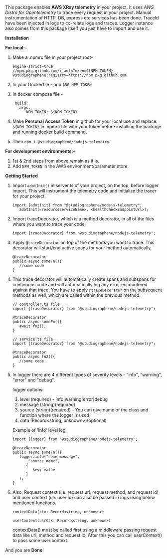 This package enables **AWS XRay telemetry** in your project.
It uses *AWS Distro for Opentelemetry* to trace every request in your project.
Manual instrumentation of HTTP, DB, express etc services has been done.
TraceId have been injected in logs to co-relate logs and traces.
Logger instance also comes from this package itself you just have to import and use it.


**Installation**

**For local:-**
   1. Make a .npmrc file in your project root- 
      ```
      engine-strict=true
      //npm.pkg.github.com/:_authToken=${NPM_TOKEN}
      @studiographene:registry=https://npm.pkg.github.com

      ```
   2. In your Dockerfile - add `ARG NPM_TOKEN` 

   3. In docker compose file - 
      ```
	   build:
         args:
            NPM_TOKEN: ${NPM_TOKEN}

      ```
   4. Make **Personal Access Token** in github for your local use and replace `${NPM_TOKEN}` in .npmrc file with your token before installing the package and running docker build command.
   5. Then `npm i @studiographene/nodejs-telemetry`.

**For development environments:-**

   1. 1st & 2nd steps from above remain as it is.
   2. Add `NPM_TOKEN` in the AWS environment/parameter store.


**Getting Started**

1. Import `adotInit()` in server.ts of your project, on the top, before logger import. This will instrument the telemetry code and initialize the tracer for your project.
   

   ```
   import {adotInit} from "@studiographene/nodejs-telemetry";
      adotInit(<resourceServiceName>, <healthCheckEndpointUrl>);

   ```
2. Import traceDecorator, which is a method decorator, in all of the files where you want to trace your code.

   ```
   import {traceDecorator} from "@studiographene/nodejs-telemetry";
   ```

3. Apply `@traceDecorator` on top of the methods you want to trace. This decorator will start/end active spans for your method automatically.

   ```
   @traceDecorator
   public async someFn(){
      //some code
   }
   ```
4. This trace decorator will automatically create spans and subspans for continuous code and will automatically log any error encountered against that trace. You have to apply `@traceDecorator` on the subsequent methods as well, which are called within the previous method.

   ```
   // controller.ts file
   import {traceDecorator} from "@studiographene/nodejs-telemetry";

   @traceDecorator
   public async someFn(){
      await fn2();
   }

   // service.ts file
   import {traceDecorator} from "@studiographene/nodejs-telemetry";

   @traceDecorator
   public async fn2(){
      //some code.
   }
   ```
5. In logger there are 4 different types of severity levels - "info", "warning", "error" and "debug".

   logger options:
   1. level (required) - info|warning|error|debug
   2. message (string)(required)
   3. source (string)(required) - You can give name of the class and function where the logger is used
   4. data (Record<string, unknown>)(optional)

   Example of 'info' level log.
   ```
   import {logger} from "@studiographene/nodejs-telemetry";

   @traceDecorator
   public async someFn(){
      logger.info("some message", 
          "source_name", 
         {
            key: value
         }
      );
   }
   ```
6. Also, Request context (i.e. request url, request method, and request id) and user context (i.e. user id) can also be passed in logs using below mentioned functions.
   ```
   contextData(ctx: Record<string, unknown>)

   userContext(usrCtx: Record<string, unknown>)

   ```
   contextData() must be called first using a middleware passing request data like url, method and request Id. After this you can call userContext() to pass some user context.

And you are **Done**!
